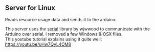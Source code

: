 ## Server for Linux
Reads resource usage data and sends it to the arduino.

This server uses the [serial](https://github.com/wjwwood/serial) library by wjwwood to communicate with the Arduino over serial. I removed a few Windows & OSX files.  
This youtube tutorial explains using it quite well: https://youtu.be/uHw7QyL4CM8
